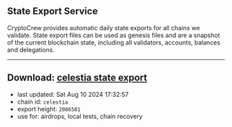 ## State Export Service
CryptoCrew provides automatic daily state exports for all chains we validate. State export files can be used as genesis files and are a snapshot of the current blockchain state, including all validators, accounts, balances and delegations.

---
**Download: [celestia state export](https://dl-eu2.ccvalidators.com/SERVICE/celestia/celestia_export_2086501.json)**
---

- last updated: Sat Aug 10 2024 17:32:57
- chain id: `celestia`
- export height: `2086501`
- use for: airdrops, local tests, chain recovery
